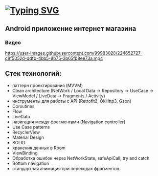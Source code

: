 # [![Typing SVG](https://readme-typing-svg.herokuapp.com?color=%2336BCF7&lines=MarketPlace)](https://git.io/typing-svg)
## **Android приложение интернет магазина**
### Видео
https://user-images.githubusercontent.com/99983028/224652727-c8f5052d-ddfb-4bb5-8b75-3b65fb8ee73a.mp4

**Стек технологий:**
---------------------------------------
+ паттерн проектирования (MVVM) 
+ Clean architecture (NetWork / Local Data -> Repository -> UseCase -> ViewModel / LiveData -> Fragments / Activity)
+ инструменты для работы с API (Retrofit2, OkHttp3, Gson)
+ Coroutines
+ Flow
+ LiveData
+ навигация между фрагментами (Navigation controller) 
+ Use Case patterns
+ RecyclerView 
+ Material Design
+ SOLID
+ хранения данных в Room
+ ViewBinding
+ Обработка ошибок через NetWorkState, safeApiCall, try and catch
+ Bottom navigation
+ стандартная анимация при переходах фрагментов
